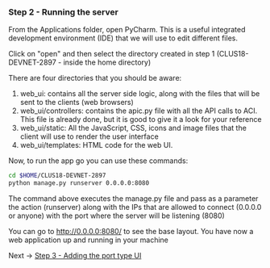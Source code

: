 
### Step 2 - Running the server

From the Applications folder, open PyCharm. This is a useful integrated development environment (IDE) that we will use
to edit different files. 

Click on "open" and then select the directory created in step 1 (CLUS18-DEVNET-2897 - inside the home directory)

There are four directories that you should be aware:

1. web_ui: contains all the server side logic, along with the files that will be sent to the clients (web browsers)
2. web_ui/controllers: contains the apic.py file with all the API calls to ACI. This file is already done, but it is
good to give it a look for your reference
3. web_ui/static: All the JavaScript, CSS, icons and image files that the client will use to render the user interface
4. web_ui/templates: HTML code for the web UI.

Now, to run the app go you can use these commands:

```bash
cd $HOME/CLUS18-DEVNET-2897
python manage.py runserver 0.0.0.0:8080
```
The command above executes the manage.py file and pass as a parameter the action (runserver) along with the 
IPs that are allowed to connect (0.0.0.0 or anyone) with the port where the server will be listening (8080)

You can go to http://0.0.0.0:8080/ to see the base layout. You have now a web application up and running in your machine

Next -> [Step 3 - Adding the port type UI]

[Step 3 - Adding the port type UI]: step3.md

